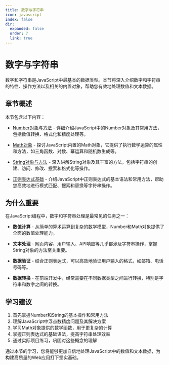 ```yaml
---
title: 数字与字符串
icon: javascript
index: false
dir:
  expanded: false
  order: 7
  link: true
---
```


# 数字与字符串

数字和字符串是JavaScript中最基本的数据类型。本节将深入介绍数字和字符串的特性、操作方法以及相关的内置对象，帮助您有效地处理数值和文本数据。

## 章节概述

本节包含以下内容：

- [Number对象与方法](./1.7.1-Number对象与方法.md) - 详细介绍JavaScript中的Number对象及其常用方法，包括数值转换、格式化和精度处理等。
  
- [Math对象](./1.7.2-Math对象.md) - 探讨JavaScript内置的Math对象，它提供了执行数学运算的属性和方法，如三角函数、对数、幂运算和随机数生成等。
  
- [String对象与方法](./1.7.3-String对象与方法.md) - 深入讲解String对象及其丰富的方法，包括字符串的创建、访问、修改、搜索和格式化等操作。
  
- [正则表达式基础](./1.7.4-正则表达式基础.md) - 介绍JavaScript中正则表达式的基本语法和常用方法，帮助您高效地进行模式匹配、搜索和替换等字符串操作。

## 为什么重要

在JavaScript编程中，数字和字符串处理是最常见的任务之一：

- **数值计算** - 从简单的算术运算到复杂的数学模型，Number和Math对象提供了全面的数值处理能力。
  
- **文本处理** - 网页内容、用户输入、API响应等几乎都涉及字符串操作，掌握String对象的方法至关重要。
  
- **数据验证** - 结合正则表达式，可以高效地验证用户输入的格式，如邮箱、电话号码等。
  
- **数据转换** - 在前端开发中，经常需要在不同数据类型之间进行转换，特别是字符串和数字之间的转换。

## 学习建议

1. 首先掌握Number和String的基本操作和常用方法
2. 理解JavaScript中浮点数精度问题及其解决方案
3. 学习Math对象提供的数学函数，用于更复杂的计算
4. 掌握正则表达式的基础语法，提高字符串处理效率
5. 通过实际项目练习，巩固对这些概念的理解

通过本节的学习，您将能够更加自信地处理JavaScript中的数值和文本数据，为构建高质量的Web应用打下坚实基础。